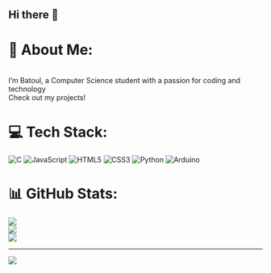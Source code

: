 ## Hi there 👋
# 💫 About Me:
<br> I’m Batoul, a Computer Science student with a passion for coding and technology<br> Check out my projects!



# 💻 Tech Stack:
![C](https://img.shields.io/badge/c-%2300599C.svg?style=for-the-badge&logo=c&logoColor=white) ![JavaScript](https://img.shields.io/badge/javascript-%23323330.svg?style=for-the-badge&logo=javascript&logoColor=%23F7DF1E) ![HTML5](https://img.shields.io/badge/html5-%23E34F26.svg?style=for-the-badge&logo=html5&logoColor=white) ![CSS3](https://img.shields.io/badge/css3-%231572B6.svg?style=for-the-badge&logo=css3&logoColor=white) ![Python](https://img.shields.io/badge/python-3670A0?style=for-the-badge&logo=python&logoColor=ffdd54) ![Arduino](https://img.shields.io/badge/-Arduino-00979D?style=for-the-badge&logo=Arduino&logoColor=white)
# 📊 GitHub Stats:
![](https://github-readme-stats.vercel.app/api?username=betytoula&theme=dark&hide_border=false&include_all_commits=true&count_private=true)<br/>
![](https://github-readme-streak-stats.herokuapp.com/?user=betytoula&theme=dark&hide_border=false)<br/>
![](https://github-readme-stats.vercel.app/api/top-langs/?username=betytoula&theme=dark&hide_border=false&include_all_commits=true&count_private=true&layout=compact)

---
[![](https://visitcount.itsvg.in/api?id=betytoula&icon=0&color=0)](https://visitcount.itsvg.in)

<!-- Proudly created with GPRM ( https://gprm.itsvg.in ) -->
<!--# 💫 About Me:
Hi!<br> I’m Batoul, a Computer Science student with a passion for coding and technology<br> Check out my projects!


## 🌐 Socials:
[![Instagram](https://img.shields.io/badge/Instagram-%23E4405F.svg?logo=Instagram&logoColor=white)](https://instagram.com/https://www.instagram.com/batoulbety18/) [![LinkedIn](https://img.shields.io/badge/LinkedIn-%230077B5.svg?logo=linkedin&logoColor=white)](https://linkedin.com/in/https://www.linkedin.com/in/batoul-dib-523249325?utm_source=share&utm_campaign=share_via&utm_content=profile&utm_medium=ios_app) 

# 💻 Tech Stack:
![C](https://img.shields.io/badge/c-%2300599C.svg?style=for-the-badge&logo=c&logoColor=white) ![JavaScript](https://img.shields.io/badge/javascript-%23323330.svg?style=for-the-badge&logo=javascript&logoColor=%23F7DF1E) ![HTML5](https://img.shields.io/badge/html5-%23E34F26.svg?style=for-the-badge&logo=html5&logoColor=white) ![CSS3](https://img.shields.io/badge/css3-%231572B6.svg?style=for-the-badge&logo=css3&logoColor=white) ![Python](https://img.shields.io/badge/python-3670A0?style=for-the-badge&logo=python&logoColor=ffdd54) ![Arduino](https://img.shields.io/badge/-Arduino-00979D?style=for-the-badge&logo=Arduino&logoColor=white)
# 📊 GitHub Stats:
![](https://github-readme-stats.vercel.app/api?username=betytoula&theme=dark&hide_border=false&include_all_commits=true&count_private=true)<br/>
![](https://github-readme-streak-stats.herokuapp.com/?user=betytoula&theme=dark&hide_border=false)<br/>
![](https://github-readme-stats.vercel.app/api/top-langs/?username=betytoula&theme=dark&hide_border=false&include_all_commits=true&count_private=true&layout=compact)

---
[![](https://visitcount.itsvg.in/api?id=betytoula&icon=0&color=0)](https://visitcount.itsvg.in)

<!-- Proudly created with GPRM ( https://gprm.itsvg.in ) -->


